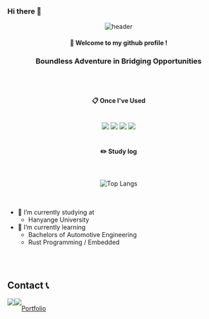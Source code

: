 ### Hi there 👋
<div align="center">

![header](https://capsule-render.vercel.app/api?type=waving&color=timeGradient&height=190&section=header&text=Jisang%20Yun&fontSize=80&animation=fadeIn&fontAlignY=38&desc=The%20Journey%20of%20BABO%20&descAlignY=65&descAlign=62)
####  :wave: Welcome to my github profile !
### Boundless Adventure in Bridging Opportunities

 <br/>
 <br/>
  
####  :clipboard: Once I've Used 
  
 <br/>
<img src="https://img.shields.io/badge/RUST-000000?style=for-the-badge&logo=rust&logoColor=white">
<img src="https://img.shields.io/badge/github-181717?style=for-the-badge&logo=github&logoColor=white">
<img src="https://img.shields.io/badge/VSCode-007ACC?style=for-the-badge&logo=VisualStudioCode&logoColor=white">
<img src="https://img.shields.io/badge/Docker-2496ED?style=for-the-badge&logo=Docker&logoColor=white"/>
 
   <br/>
   <br/>
 
#### :pencil2: Study log
 
  <br/>

![Top Langs](https://github-readme-stats.vercel.app/api/top-langs/?username=js02sh&hide=jupyternotebook,makefile&count=10&layout=compact)
  <br/>
  <br/>
  <br/>
</div>


- 🔭 I’m currently studying at
  -   Hanyange University
- 🌱 I’m currently learning <br/>
  - Bachelors of Automotive Engineering
  - Rust Programming / Embedded

<br/><br/>
## Contact 📞 
</a>
<div style="display:flex; flex-direction:row;">
    <a href="mailto:journeyofbabo@gmail.com">
    <img src="https://img.shields.io/badge/Gmail-EA4335?style=for-the-badge&logo=Gmail&logoColor=white">
    <a href="https://www.linkedin.com/in/jisang-yun-097127271/">  
    <img src="https://img.shields.io/badge/LinkedIn-0077B5?style=for-the-badge&logo=linkedin&logoColor=white">


[Portfolio](https://eminent-rambutan-f04.notion.site/f5f20a50224542a39c20e3fd7ab5ca9e?v=8bc8999463504985ac7a0360e8f60cce&pvs=4)



<!--
**js02sh/js02sh** is a ✨ _special_ ✨ repository because its `README.md` (this file) appears on your GitHub profile.

Here are some ideas to get you started:

- 🔭 I’m currently working on ...
- 🌱 I’m currently learning ...
- 👯 I’m looking to collaborate on ...
- 🤔 I’m looking for help with ...
- 💬 Ask me about ...
- 📫 How to reach me: ...
- 😄 Pronouns: ...
- ⚡ Fun fact: ...
-->
